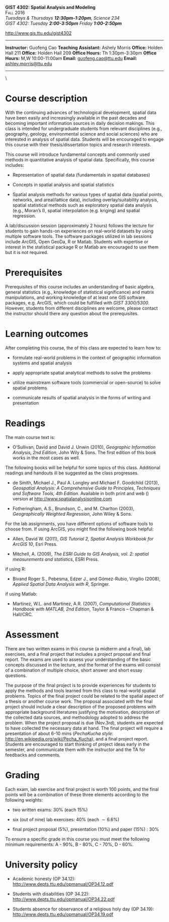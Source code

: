 <span>**GIST 4302: Spatial Analysis and Modeling**</span>\
<span style="font-variant:small-caps;">Fall 2016</span>\
 *Tuesdays & Thursdays **<span>12:30pm-1:20pm</span>**, Science 234*\
 *GIST 4302: Tuesday **2:00-3:50pm** *Friday* **1:00-2:50pm***

<http://www.gis.ttu.edu/gist4302>

  ------------------------------------ ---------------------------------------
  **Instructor:** Guofeng Cao          **Teaching Assistant:** Ashely Morris
  **Office:** Holden Hall 211          **Office:** Holden Hall 209
  **Office Hours:** Th 1:30pm-3:30pm   **Office Hours:** M,W 10:00-11:00am
  **Email:** guofeng.cao@ttu.edu       **Email:** ashley.morris@ttu.edu
  ------------------------------------ ---------------------------------------

\

Course description
==================

With the continuing advances of technological development, spatial data
have been easily and increasingly available in the past decades and
becoming important information sources in daily decision makings. This
class is intended for undergraduate students from relevant disciplines
(e.g., geography, geology, environmental science and social sciences)
who are interested in analysis of spatial data. Students will be
encouraged to engage this course with their thesis/dissertation topics
and research interests.

This course will introduce fundamental concepts and commonly used
methods in quantitative analysis of spatial data. Specifically, this
course includes:

-   Representation of spatial data (fundamentals in spatial databases)

-   Concepts in spatial analysis and spatial statistics

-   Spatial analysis methods for various types of spatial data (spatial
    points, networks, and areal/lattice data), including
    overlay/suitability analysis, spatial statistical methods such as
    exploratory spatial data analysis (e.g., Moran’s I), spatial
    interpolation (e.g. kriging) and spatial regression.

A lab/discussion session (approximately $2$ hours) follows the lecture
for students to gain hands-on experiences on real-world datasets by
using multiple software tools. The software packages utilized in lab
sessions include ArcGIS, Open GeoDa, R or Matlab. Students with
expertise or interest in the statistical package R or Matlab are
encouraged to use them but it is not required.

Prerequisites
=============

Prerequisites of this course includes an understanding of basic algebra,
general statistics (e.g., knowledge of statistical significance) and
matrix manipulations, and working knowledge of at least one GIS software
packages, e.g. ArcGIS, which could be fulfilled with <span>*GIST
3300/5300*</span>. However, students from different disciplines are
welcome, please contact the instructor should there any question about
the prerequisites.

Learning outcomes
=================

After completing this course, the of this class are expected to learn
how to:

-   formulate real-world problems in the context of geographic
    information systems and spatial analysis

-   apply appropriate spatial analytical methods to solve the problems

-   utilize mainstream software tools (commercial or open-source) to
    solve spatial problems

-   communicate results of spatial analysis in the forms of writing and
    presentation

Readings
========

The main course text is:

-   O’Sullivan, David and David J. Unwin (2010), *Geographic Information
    Analysis, 2nd Edition*, John Wily & Sons. The first edition of this
    book works in the most cases as well.

The following books will be helpful for some topics of this class.
Additional readings and handouts ill be suggested as the class
progresses.

-   de Smith, Michael J., Paul A. Longley and Michael F. Goodchild
    (2013), *Geospatial Analysis: A Comprehensive Guide to Principles,
    Techniques and Software Tools, 4th Edition*. Available in both print
    and web () version at <http://www.spatialanalysisonline.com>

-   Fotheringham, A.S., Brundson, C., and M. Charlton (2003),
    *Geographically Weighted Regression*, John Wiley & Sons.

For the lab assignments, you have different options of software tools to
choose from. If using ArcGIS, you might find the following book helpful:

-   Allen, David W. (2011), *GIS Tutorial 2, Spatial Analysis Workbook
    for ArcGIS 10*, Esri Press.

-   Mitchell, A. (2009), *The ESRI Guide to GIS Analysis, vol. 2:
    spatial measurements and statistics*, ESRI Press.

if using R:

-   Bivand Roger S., Pebesma, Edzer J., and Gómez-Rubio, Virgilio
    (2008), *Applied Spatial Data Analysis with R*, Springer.

if using Matlab:

-   Martinez, W.L. and Martinez, A.R. (2007), *Computational Statistics
    Handbook with MATLAB, 2nd Edition*, Taylor & Francis – Chapman
    & Hall/CRC.

Assessment
==========

There are two written exams in this course (a midterm and a final), lab
exercises, and a final project that includes a project proposal and
final report. The exams are used to assess your understanding of the
basic concepts discussed in the lecture, and the format of the exams
will consist of a combination of multiple choice, short answer and short
essay questions.

The purpose of the final project is to provide experiences for students
to apply the methods and tools learned from this class to real-world
spatial problems. Topics of the final project could be related to the
spatial aspect of a thesis or another course work. The proposal
associated with the final project should include a clear description of
the proposed problems with appropriate background literatures justifying
the motivation, description of the collected data sources, and
methodology adopted to address the problem. When the project proposal is
due (Nov.3rd), students are expected to have collected the necessary
data at hand. The final project will require a presentation of about
6-10 mins (*PechaKucha style*:
<http://en.wikipedia.org/wiki/Pecha_Kucha>), and a final project report.
Students are encouraged to start thinking of project ideas early in the
semester, and communicate them with the instructor and the TA for
feedbacks and comments.

Grading
=======

Each exam, lab exercise and final project is worth $100$ points, and the
final points will be a combination of these three elements according to
the following weights:

-   two written exams: 30% (each 15%)

-   six (out of nine) lab exercises: 40% (each $\sim 6.6\%$)

-   final project proposal (5%), presentation (10%) and paper (15%) :
    30%

To ensure a specific grade in this course you must meet the following
minimum requirements: A - 90%, B - 80%, C - 70%, D - 60%.

University policy
=================

-   Academic honesty (OP 34.12):
    <http://www.depts.ttu.edu/opmanual/OP34.12.pdf>

-   Students with disabilities (OP 34.22):
    <http://www.depts.ttu.edu/opmanual/OP34.22.pdf>

-   Students absence for observance of a religious holy day (OP 34.19):
    <http://www.depts.ttu.edu/opmanual/OP34.19.pdf>


